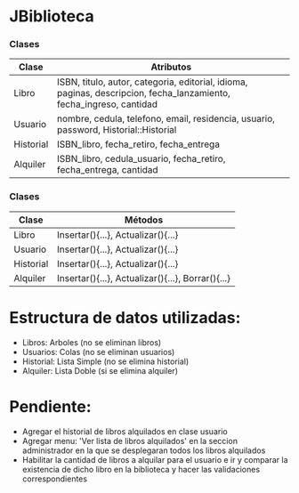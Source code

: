 # JBiblioteca

### Clases
| Clase | Atributos |
| ------ | ------ |
| Libro | ISBN, titulo, autor, categoria, editorial, idioma, paginas, descripcion, fecha_lanzamiento, fecha_ingreso, cantidad|
| Usuario | nombre, cedula, telefono, email, residencia, usuario, password, Historial::Historial|
| Historial | ISBN_libro, fecha_retiro, fecha_entrega|
| Alquiler | ISBN_libro, cedula_usuario, fecha_retiro, fecha_entrega, cantidad |

### Clases
| Clase | Métodos |
| ------ | ------ |
| Libro | Insertar(){...}, Actualizar(){...}|
| Usuario | Insertar(){...}, Actualizar(){...}|
| Historial | Insertar(){...}, Actualizar(){...}|
| Alquiler | Insertar(){...}, Actualizar(){...}, Borrar(){...}|

# Estructura de datos utilizadas:
  - Libros: Arboles (no se eliminan libros)
  - Usuarios: Colas (no se eliminan usuarios)
  - Historial: Lista Simple (no se elimina historial)
  - Alquiler: Lista Doble (si se elimina alquiler)

# Pendiente:
  - Agregar el historial de libros alquilados en clase usuario
  - Agregar menu: 'Ver lista de libros alquilados' en la seccion administrador en la que se desplegaran todos los libros alquilados
  - Habilitar la cantidad de libros a alquilar para el usuario e ir y comparar la existencia de dicho libro en la biblioteca y hacer las validaciones correspondientes